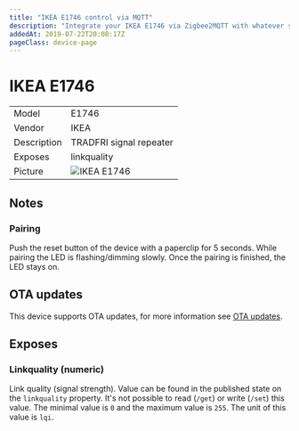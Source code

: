 ```yaml
---
title: "IKEA E1746 control via MQTT"
description: "Integrate your IKEA E1746 via Zigbee2MQTT with whatever smart home infrastructure you are using without the vendors bridge or gateway."
addedAt: 2019-07-22T20:08:17Z
pageClass: device-page
---
```


<!-- !!!! -->
<!-- ATTENTION: This file is auto-generated through docgen! -->
<!-- You can only edit the "Notes"-Section between the two comment lines "Notes BEGIN" and "Notes END". -->
<!-- Do not use h1 or h2 heading within "## Notes"-Section. -->
<!-- !!!! -->

# IKEA E1746

|     |     |
|-----|-----|
| Model | E1746  |
| Vendor  | IKEA  |
| Description | TRADFRI signal repeater |
| Exposes | linkquality |
| Picture | ![IKEA E1746](https://psi-4ward.github.io/zigbee2mqtt.io/images/devices/E1746.jpg) |


<!-- Notes BEGIN: You can edit here. Add "## Notes" headline if not already present. -->
## Notes


### Pairing
Push the reset button of the device with a paperclip for 5 seconds.
While pairing the LED is flashing/dimming slowly. Once the pairing is finished, the LED stays on.
<!-- Notes END: Do not edit below this line -->

## OTA updates
This device supports OTA updates, for more information see [OTA updates](../guide/usage/ota_updates.md).


## Exposes

### Linkquality (numeric)
Link quality (signal strength).
Value can be found in the published state on the `linkquality` property.
It's not possible to read (`/get`) or write (`/set`) this value.
The minimal value is `0` and the maximum value is `255`.
The unit of this value is `lqi`.

